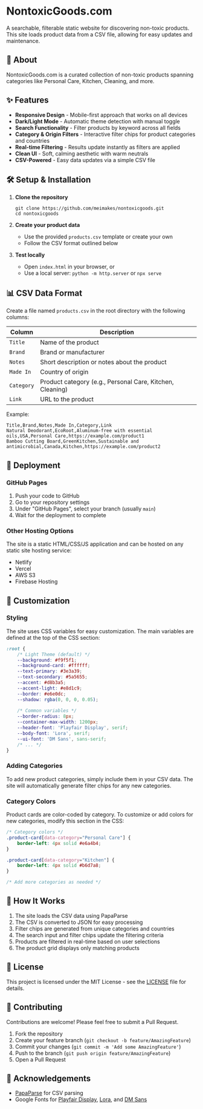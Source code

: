 # NontoxicGoods.com

A searchable, filterable static website for discovering non-toxic products. This site loads product data from a CSV file, allowing for easy updates and maintenance.

## 🌿 About

NontoxicGoods.com is a curated collection of non-toxic products spanning categories like Personal Care, Kitchen, Cleaning, and more.

## ✨ Features

- **Responsive Design** - Mobile-first approach that works on all devices
- **Dark/Light Mode** - Automatic theme detection with manual toggle
- **Search Functionality** - Filter products by keyword across all fields
- **Category & Origin Filters** - Interactive filter chips for product categories and countries
- **Real-time Filtering** - Results update instantly as filters are applied
- **Clean UI** - Soft, calming aesthetic with warm neutrals
- **CSV-Powered** - Easy data updates via a simple CSV file

## 🛠️ Setup & Installation

1. **Clone the repository**
   ```
   git clone https://github.com/meimakes/nontoxicgoods.git
   cd nontoxicgoods
   ```

2. **Create your product data**
   - Use the provided `products.csv` template or create your own
   - Follow the CSV format outlined below

3. **Test locally**
   - Open `index.html` in your browser, or
   - Use a local server: `python -m http.server` or `npx serve`

## 📊 CSV Data Format

Create a file named `products.csv` in the root directory with the following columns:

| Column | Description |
|--------|-------------|
| `Title` | Name of the product |
| `Brand` | Brand or manufacturer |
| `Notes` | Short description or notes about the product |
| `Made In` | Country of origin |
| `Category` | Product category (e.g., Personal Care, Kitchen, Cleaning) |
| `Link` | URL to the product |

Example:
```csv
Title,Brand,Notes,Made In,Category,Link
Natural Deodorant,EcoRoot,Aluminum-free with essential oils,USA,Personal Care,https://example.com/product1
Bamboo Cutting Board,GreenKitchen,Sustainable and antimicrobial,Canada,Kitchen,https://example.com/product2
```

## 🚀 Deployment

### GitHub Pages

1. Push your code to GitHub
2. Go to your repository settings
3. Under "GitHub Pages", select your branch (usually `main`)
4. Wait for the deployment to complete

### Other Hosting Options

The site is a static HTML/CSS/JS application and can be hosted on any static site hosting service:

- Netlify
- Vercel
- AWS S3
- Firebase Hosting

## 🎨 Customization

### Styling

The site uses CSS variables for easy customization. The main variables are defined at the top of the CSS section:

```css
:root {
    /* Light Theme (default) */
    --background: #f9f5f1;
    --background-card: #ffffff;
    --text-primary: #3e3a39;
    --text-secondary: #5a5655;
    --accent: #d8b3a5;
    --accent-light: #e8d1c9;
    --border: #e6e0dc;
    --shadow: rgba(0, 0, 0, 0.05);
    
    /* Common variables */
    --border-radius: 8px;
    --container-max-width: 1200px;
    --header-font: 'Playfair Display', serif;
    --body-font: 'Lora', serif;
    --ui-font: 'DM Sans', sans-serif;
    /* ... */
}
```

### Adding Categories

To add new product categories, simply include them in your CSV data. The site will automatically generate filter chips for any new categories.

### Category Colors

Product cards are color-coded by category. To customize or add colors for new categories, modify this section in the CSS:

```css
/* Category colors */
.product-card[data-category="Personal Care"] {
    border-left: 4px solid #e6a4b4;
}

.product-card[data-category="Kitchen"] {
    border-left: 4px solid #b6d7a8;
}

/* Add more categories as needed */
```

## 🧠 How It Works

1. The site loads the CSV data using PapaParse
2. The CSV is converted to JSON for easy processing
3. Filter chips are generated from unique categories and countries
4. The search input and filter chips update the filtering criteria
5. Products are filtered in real-time based on user selections
6. The product grid displays only matching products

## 📝 License

This project is licensed under the MIT License - see the [LICENSE](LICENSE) file for details.

## 🤝 Contributing

Contributions are welcome! Please feel free to submit a Pull Request.

1. Fork the repository
2. Create your feature branch (`git checkout -b feature/AmazingFeature`)
3. Commit your changes (`git commit -m 'Add some AmazingFeature'`)
4. Push to the branch (`git push origin feature/AmazingFeature`)
5. Open a Pull Request

## 🙏 Acknowledgements

- [PapaParse](https://www.papaparse.com/) for CSV parsing
- Google Fonts for [Playfair Display](https://fonts.google.com/specimen/Playfair+Display), [Lora](https://fonts.google.com/specimen/Lora), and [DM Sans](https://fonts.google.com/specimen/DM+Sans)
